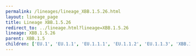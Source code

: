 ```yaml
---
permalink: /lineages/lineage_XBB.1.5.26.html
layout: lineage_page
title: Lineage XBB.1.5.26
redirect_to: ../lineage.html?lineage=XBB.1.5.26
lineage: XBB.1.5.26
parent: XBB.1.5
children: ['EU.1', 'EU.1.1', 'EU.1.1.1', 'EU.1.1.2', 'EU.1.1.3', 'XBB.1.5.26']
---
```

